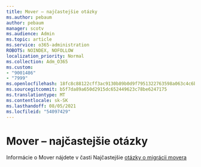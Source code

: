```yaml
---
title: Mover – najčastejšie otázky
ms.author: pebaum
author: pebaum
manager: scotv
ms.audience: Admin
ms.topic: article
ms.service: o365-administration
ROBOTS: NOINDEX, NOFOLLOW
localization_priority: Normal
ms.collection: Adm_O365
ms.custom:
- "9001486"
- "7999"
ms.openlocfilehash: 18fc8c88122cff3ac9130b89b0d9f7951322763598a063c4c6b2ff737289599e
ms.sourcegitcommit: b5f7da89a650d2915dc652449623c78be6247175
ms.translationtype: MT
ms.contentlocale: sk-SK
ms.lasthandoff: 08/05/2021
ms.locfileid: "54097429"
---
```

# <a name="mover-faq"></a>Mover – najčastejšie otázky

Informácie o Mover nájdete v časti Najčastejšie [otázky o migrácii movera](https://docs.microsoft.com/sharepointmigration/mover-migration-faq)
